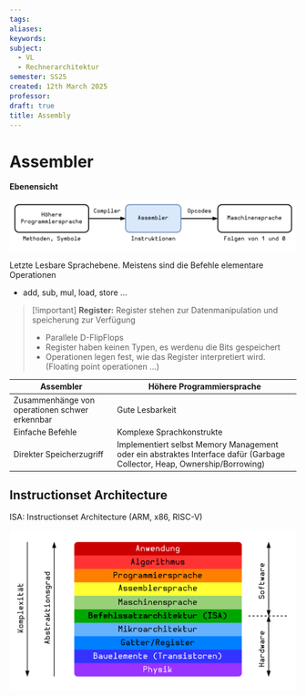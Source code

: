 ```yaml
---
tags: 
aliases: 
keywords: 
subject:
  - VL
  - Rechnerarchitektur
semester: SS25
created: 12th March 2025
professor: 
draft: true
title: Assembly
---
```

 

# Assembler

**Ebenensicht**

![invert_dark](assets/asm_ebene.png)

Letzte Lesbare Sprachebene. Meistens sind die Befehle elementare Operationen
- add, sub, mul, load, store ...

> [!important] **Register:** Register stehen zur Datenmanipulation und speicherung zur Verfügung
> - Parallele D-FlipFlops
> - Register haben keinen Typen, es werdenu die Bits gespeichert
> - Operationen legen fest, wie das Register interpretiert wird. (Floating point operationen ...)

| Assembler                                      | Höhere Programmiersprache                                                                                                 |
| ---------------------------------------------- | ------------------------------------------------------------------------------------------------------------------------- |
| Zusammenhänge von operationen schwer erkennbar | Gute Lesbarkeit                                                                                                           |
| Einfache Befehle                               | Komplexe Sprachkonstrukte                                                                                                 |
| Direkter Speicherzugriff                       | Implementiert selbst Memory Management oder ein abstraktes Interface dafür (Garbage Collector, Heap, Ownership/Borrowing) |

## Instructionset Architecture

ISA: Instructionset Architecture (ARM, x86, RISC-V)


![invert_dark](assets/asm_stack.png)

